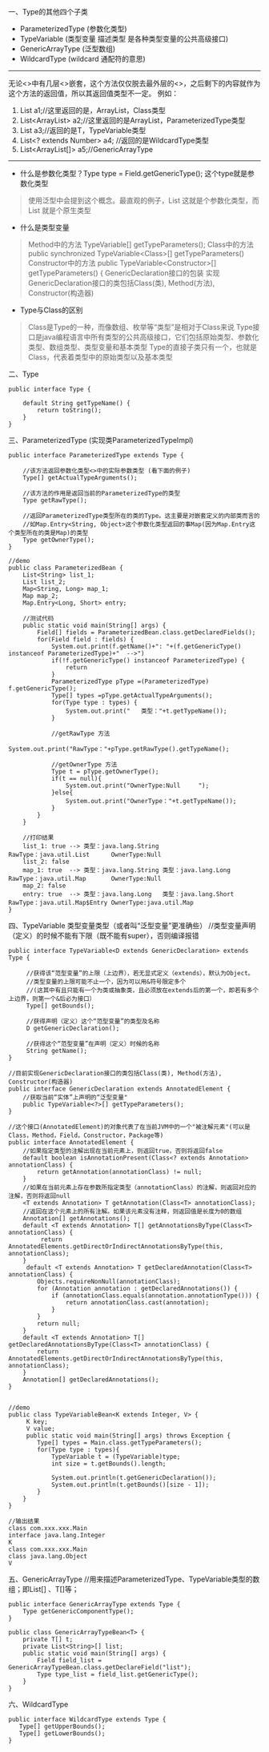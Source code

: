 一、Type的其他四个子类
* ParameterizedType (参数化类型)
* TypeVariable (类型变量 描述类型 是各种类型变量的公共高级接口)
* GenericArrayType (泛型数组)
* WildcardType (wildcard 通配符的意思)

--------------------- ---------------------
无论<>中有几层<>嵌套，这个方法仅仅脱去最外层的<>，之后剩下的内容就作为这个方法的返回值，所以其返回值类型不一定。
例如：
1. List<ArrayList> a1;//这里返回的是，ArrayList，Class类型
2. List<ArrayList<String>> a2;//这里返回的是ArrayList<String>，ParameterizedType类型
3. List<T> a3;//返回的是T，TypeVariable类型
4. List<? extends Number> a4; //返回的是WildcardType类型
5. List<ArrayList<String>[]> a5;//GenericArrayType
--------------------- ---------------------

* 什么是参数化类型？Type type = Field.getGenericType(); 这个type就是参数化类型
> 使用泛型中会提到这个概念。最直观的例子，List<String> 这就是个参数化类型，而 List 就是个原生类型
* 什么是类型变量
> Method中的方法 TypeVariable<Method>[] getTypeParameters();
> Class中的方法 public synchronized TypeVariable<Class<T>>[] getTypeParameters()
> Constructor中的方法  public TypeVariable<Constructor<T>>[] getTypeParameters() {
> GenericDeclaration接口的包装 实现GenericDeclaration接口的类包括Class(类), Method(方法), Constructor(构造器)
* Type与Class的区别
> Class是Type的一种，而像数组、枚举等“类型”是相对于Class来说
> Type接口是java编程语言中所有类型的公共高级接口，它们包括原始类型、参数化类型、数组类型、类型变量和基本类型
> Type的直接子类只有一个，也就是Class，代表着类型中的原始类型以及基本类型

二、Type
```
public interface Type {

    default String getTypeName() {
        return toString();
    }
}
```

三、ParameterizedType (实现类ParameterizedTypeImpl)
```
public interface ParameterizedType extends Type {

    //该方法返回参数化类型<>中的实际参数类型 (看下面的例子)
    Type[] getActualTypeArguments();

    //该方法的作用是返回当前的ParameterizedType的类型
    Type getRawType();

    //返回ParameterizedType类型所在的类的Type。这主要是对嵌套定义的内部类而言的
    //如Map.Entry<String, Object>这个参数化类型返回的事Map(因为Map.Entry这个类型所在的类是Map)的类型
    Type getOwnerType();
}

//demo
public class ParameterizedBean {
    List<String> list_1;
    List list_2;
    Map<String, Long> map_1;
    Map map_2;
    Map.Entry<Long, Short> entry;

    //测试代码
    public static void main(String[] args) {
        Field[] fields = ParameterizedBean.class.getDeclaredFields();
        for(Field field : fields) {
            System.out.print(f.getName()+": "+(f.getGenericType() instanceof ParameterizedType)+"  -->")
            if(!f.getGenericType() instanceof ParameterizedType) {
                return
            }
            ParameterizedType pType =(ParameterizedType) f.getGenericType();
            Type[] types =pType.getActualTypeArguments();
            for(Type type : types) {
                System.out.print("   类型："+t.getTypeName());
            }

            //getRawType 方法
            System.out.print("RawType："+pType.getRawType().getTypeName();

            //getOwnerType 方法
            Type t = pType.getOwnerType();
            if(t == null){
                System.out.print("OwnerType:Null     ");
            }else{
                System.out.print("OwnerType："+t.getTypeName());
            }
        }
    }

    //打印结果
    list_1: true --> 类型：java.lang.String                        RawType：java.util.List      OwnerType:Null
    list_2: false
    map_1: true  --> 类型：java.lang.String 类型：java.lang.Long   RawType：java.util.Map       OwnerType:Null
    map_2: false
    entry: true  --> 类型：java.lang.Long   类型：java.lang.Short  RawType：java.util.Map$Entry OwnerType:java.util.Map
}
```

四、TypeVariable 类型变量类型（或者叫“泛型变量”更准确些）
//类型变量声明（定义）的时候不能有下限（既不能有super），否则编译报错
```
public interface TypeVariable<D extends GenericDeclaration> extends Type {

     //获得该“范型变量”的上限（上边界），若无显式定义（extends），默认为Object。
     //类型变量的上限可能不止一个，因为可以用&符号限定多个
     //(这其中有且只能有一个为类或抽象类，且必须放在extends后的第一个，即若有多个上边界，则第一个&后必为接口）
     Type[] getBounds();

     //获得声明（定义）这个“范型变量”的类型及名称
     D getGenericDeclaration();

     //获得这个“范型变量”在声明（定义）时候的名称
     String getName();
}

//目前实现GenericDeclaration接口的类包括Class(类), Method(方法), Constructor(构造器)
public interface GenericDeclaration extends AnnotatedElement {
    //获取当前“实体”上声明的“泛型变量"
    public TypeVariable<?>[] getTypeParameters();
}

//这个接口(AnnotatedElement)的对象代表了在当前JVM中的一个"被注解元素"(可以是Class，Method，Field，Constructor，Package等)
public interface AnnotatedElement {
    //如果指定类型的注解出现在当前元素上，则返回true，否则将返回false
    default boolean isAnnotationPresent(Class<? extends Annotation> annotationClass) {
        return getAnnotation(annotationClass) != null;
    }
    //如果在当前元素上存在参数所指定类型（annotationClass）的注解，则返回对应的注解，否则将返回null
    <T extends Annotation> T getAnnotation(Class<T> annotationClass);
    //返回在这个元素上的所有注解。如果该元素没有注释，则返回值是长度为0的数组
    Annotation[] getAnnotations();
    default <T extends Annotation> T[] getAnnotationsByType(Class<T> annotationClass) {
         return AnnotatedElements.getDirectOrIndirectAnnotationsByType(this, annotationClass);
    }
     default <T extends Annotation> T getDeclaredAnnotation(Class<T> annotationClass) {
        Objects.requireNonNull(annotationClass);
        for (Annotation annotation : getDeclaredAnnotations()) {
            if (annotationClass.equals(annotation.annotationType())) {
                return annotationClass.cast(annotation);
            }
        }
        return null;
    }
    default <T extends Annotation> T[] getDeclaredAnnotationsByType(Class<T> annotationClass) {
        return AnnotatedElements.getDirectOrIndirectAnnotationsByType(this, annotationClass);
    }
    Annotation[] getDeclaredAnnotations();
}


//demo
public class TypeVariableBean<K extends Integer, V> {
     K key;
     V value;
     public static void main(String[] args) throws Exception {
        Type[] types = Main.class.getTypeParameters();
        for(Type type : types){
            TypeVariable t = (TypeVariable)type;
            int size = t.getBounds().length;

            System.out.println(t.getGenericDeclaration());
            System.out.println(t.getBounds()[size - 1]);
        }
    }
}

//输出结果
class com.xxx.xxx.Main
interface java.lang.Integer
K
class com.xxx.xxx.Main
class java.lang.Object
V
```

五、GenericArrayType
//用来描述ParameterizedType、TypeVariable类型的数组；即List<T>[] 、T[]等；
```
public interface GenericArrayType extends Type {
    Type getGenericComponentType();
}

public class GenericArrayTypeBean<T> {
    private T[] t;
    private List<String>[] list;
    public static void main(String[] args) {
        Field field_list = GenericArrayTypeBean.class.getDeclareField("list");
        Type type_list = field_list.getGenericType();
    }
}
```

六、WildcardType
```
public interface WildcardType extends Type {
   Type[] getUpperBounds();
   Type[] getLowerBounds();
}
```